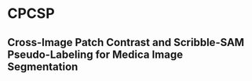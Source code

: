 # CPCSP
## Cross-Image Patch Contrast and Scribble-SAM Pseudo-Labeling for Medica Image Segmentation
